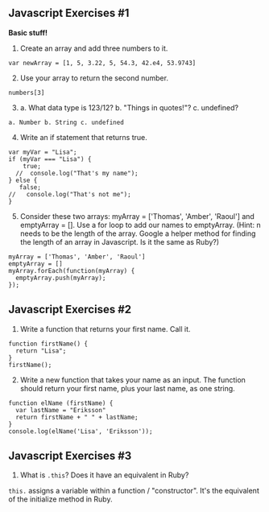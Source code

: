 ## Javascript Exercises #1
**Basic stuff!**

1. Create an array and add three numbers to it.
```
var newArray = [1, 5, 3.22, 5, 54.3, 42.e4, 53.9743]
```

2. Use your array to return the second number.
```
numbers[3]
```

3. a. What data type is 123/12? b. "Things in quotes!"? c. undefined?
```
a. Number b. String c. undefined
```
4. Write an if statement that returns true.
```
var myVar = "Lisa";
if (myVar === "Lisa") {
    true;
  //  console.log("That's my name");
} else {
   false;
//   console.log("That's not me");
}
```

5. Consider these two arrays: myArray = ['Thomas', 'Amber', 'Raoul'] and emptyArray = []. Use a for loop to add our names to emptyArray. (Hint: n needs to be the length of the array. Google a helper method for finding the length of an array in Javascript. Is it the same as Ruby?)
```
myArray = ['Thomas', 'Amber', 'Raoul']
emptyArray = []
myArray.forEach(function(myArray) {
  emptyArray.push(myArray);
});
```
## Javascript Exercises #2

1. Write a function that returns your first name. Call it.

```
function firstName() {
  return "Lisa";
}
firstName();
```
2. Write a new function that takes your name as an input. The function should return your first name, plus your last name, as one string.

```
function elName (firstName) {
  var lastName = "Eriksson"
  return firstName + " " + lastName;
}
console.log(elName('Lisa', 'Eriksson'));
```
## Javascript Exercises #3

1. What is `.this`? Does it have an equivalent in Ruby?

`this.` assigns a variable within a function / "constructor". It's the equivalent of the initialize method in Ruby.
